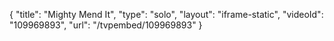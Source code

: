 {
    "title": "Mighty Mend It",
    "type": "solo",
    "layout": "iframe-static",
    "videoId": "109969893",
    "url": "\/tvpembed\/109969893"
}